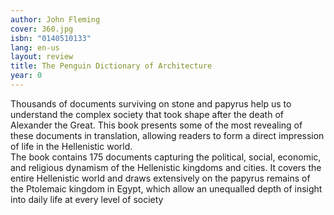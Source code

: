 ```yaml
---
author: John Fleming
cover: 360.jpg
isbn: "0140510133"
lang: en-us
layout: review
title: The Penguin Dictionary of Architecture
year: 0
---
```


Thousands of documents surviving on stone and papyrus help us to understand the complex society that took shape after the death of Alexander the Great. This book presents some of the most revealing of these documents in translation, allowing readers to form a direct impression of life in the Hellenistic world.  
The book contains 175 documents capturing the political, social, economic, and religious dynamism of the Hellenistic kingdoms and cities. It covers the entire Hellenistic world and draws extensively on the papyrus remains of the Ptolemaic kingdom in Egypt, which allow an unequalled depth of insight into daily life at every level of society
